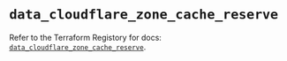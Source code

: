 # `data_cloudflare_zone_cache_reserve`

Refer to the Terraform Registory for docs: [`data_cloudflare_zone_cache_reserve`](https://registry.terraform.io/providers/cloudflare/cloudflare/4.22.0/docs/data-sources/zone_cache_reserve).
